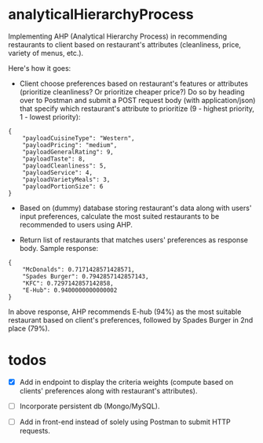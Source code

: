 # analyticalHierarchyProcess
Implementing AHP (Analytical Hierarchy Process) in recommending restaurants to client based on restaurant's attributes (cleanliness, price, variety of menus, etc.). 

Here's how it goes: 

* Client choose preferences based on restaurant's features or attributes (prioritize cleanliness? Or prioritize cheaper price?) Do so by 
  heading over to Postman and submit a POST request body (with application/json) that specify which restaurant's attribute to prioritize 
  (9 - highest priority, 1 - lowest priority):

```
{
    "payloadCuisineType": "Western",
    "payloadPricing": "medium",
    "payloadGeneralRating": 9,
    "payloadTaste": 8,
    "payloadCleanliness": 5,
    "payloadService": 4,
    "payloadVarietyMeals": 3,
    "payloadPortionSize": 6
}

```



* Based on (dummy) database storing restaurant's data along with users' input preferences, calculate the most suited restaurants to be recommended to users using AHP.

* Return list of restaurants that matches users' preferences as response body. Sample response:


```
{
    "McDonalds": 0.7171428571428571,
    "Spades Burger": 0.7942857142857143,
    "KFC": 0.7297142857142858,
    "E-Hub": 0.9400000000000002
}

```


In above response, AHP recommends E-hub (94%) as the most suitable restaurant based on client's preferences, followed by Spades Burger in 2nd place (79%).


# todos
- [x] Add in endpoint to display the criteria weights (compute based on clients' preferences along with restaurant's attributes).

- [ ] Incorporate persistent db (Mongo/MySQL).

- [ ] Add in front-end instead of solely using Postman to submit HTTP requests. 
